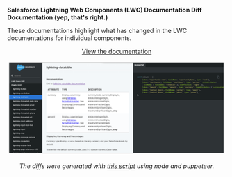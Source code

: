**Salesforce Lightning Web Components (LWC) Documentation Diff Documentation (yep, that's right.)**

These documentations highlight what has changed in the LWC documentations for individual components.

<p align="center"><a href="http://jamigibbs.github.io/sf-lwc-docs-diff-docs">View the documentation</a></p>

<p align="center"><img src="https://raw.githubusercontent.com/jamigibbs/sf-lwc-docs-diff-docs/main/screenshot.png" width="700" alt="Screenshot of Documentation"></p>

<p align="center"><em>The diffs were generated with <a href="https://github.com/jamigibbs/sf-lwc-docs-diff">this script</a> using node and puppeteer.</em></p>
